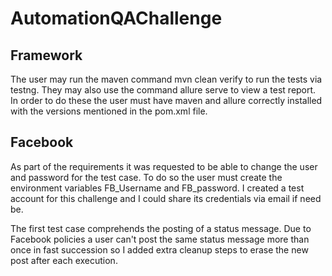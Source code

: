 # AutomationQAChallenge
## Framework
The user may run the maven command mvn clean verify to run the tests via testng. They may also use the command allure serve to view a test report. In order to do these the user must have maven and allure correctly installed with the versions mentioned in the pom.xml file.
## Facebook
As part of the requirements it was requested to be able to change the user and password for the test case. To do so the user must create the environment variables FB_Username and FB_password. I created a test account for this challenge and I could share its credentials via email if need be.

The first test case comprehends the posting of a status message. Due to Facebook policies a user can't post the same status message more than once in fast succession so I added extra cleanup steps to erase the new post after each execution.